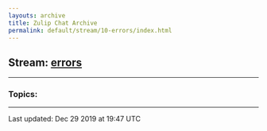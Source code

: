 ```yaml
---
layouts: archive
title: Zulip Chat Archive
permalink: default/stream/10-errors/index.html
---
```


## Stream: [errors](https://chdinesh1089.github.io/default/stream/10-errors/index.html)
---

### Topics:



<hr><p>Last updated: Dec 29 2019 at 19:47 UTC</p>